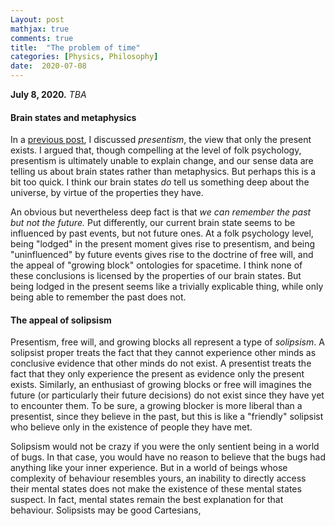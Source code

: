 ```yaml
---
Layout: post
mathjax: true
comments: true
title:  "The problem of time"
categories: [Physics, Philosophy]
date:  2020-07-08
---
```


**July 8, 2020.** *TBA*

#### Brain states and metaphysics

In a
[previous post](https://hapax.github.io/philosophy/physics/psychology-time/),
I discussed *presentism*, the view that only the present exists.
I argued that, though compelling at the level of folk psychology,
presentism is ultimately unable to explain change, and our sense data
are telling us about brain states rather than metaphysics.
But perhaps this is a bit too quick.
I think our brain states *do* tell us something deep about the
universe, by virtue of the properties they have.

An obvious but nevertheless deep fact is that *we can remember the
past but not the future.*
Put differently, our current brain state seems to be influenced by
past events, but not future ones.
At a folk psychology level, being "lodged" in the present moment gives
rise to presentism, and being "uninfluenced" by future events gives
rise to the doctrine of free will, and the appeal of "growing block"
ontologies for spacetime.
I think none of these conclusions is licensed by the properties of our brain states.
But being lodged in the present seems like a trivially explicable
thing, while only being able to remember the past does not.

#### The appeal of solipsism

Presentism, free will, and growing blocks all represent a
type of *solipsism*.
A solipsist proper treats the fact that they cannot experience other
minds as conclusive evidence that other minds do not exist.
A presentist treats the fact that they only experience the
present as evidence only the present exists.
Similarly, an enthusiast of growing blocks or free will imagines the
future (or particularly their future decisions) do not exist since
they have yet to encounter them.
To be sure, a growing blocker is more liberal than a presentist, since
they believe in the past, but this is like a "friendly" solipsist who
believe only in the existence of people they have met.

Solipsism would not be crazy if you were the only sentient being in a
world of bugs.
In that case, you would have no reason to believe that the bugs had
anything like your inner experience.
But in a world of beings whose complexity of behaviour resembles
yours, an inability to directly access their mental states does not
make the existence of these mental states suspect.
In fact, mental states remain the best explanation for that behaviour.
Solipsists may be good Cartesians, 

